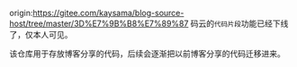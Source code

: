 origin:https://gitee.com/kaysama/blog-source-host/tree/master/3D%E7%9B%B8%E7%89%87
码云的`代码片段`功能已经下线了，仅本人可见。

该仓库用于存放博客分享的代码，后续会逐渐把以前博客分享的代码迁移进来。
